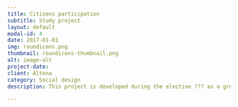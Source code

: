 ```yaml
---
title: Citizens participation
subtitle: Study project
layout: default
modal-id: 4
date: 2017-01-01
img: roundicons.png
thumbnail: roundicons-thumbnail.png
alt: image-alt
project-date:
client: Altena
category: Social design
description: This project is developed during the elective ??? as a group assignment. Lorem ipsum dolor sit amet, usu cu alterum nominavi lobortis. At duo novum diceret. Tantas apeirian vix et, usu sanctus postulant inciderint ut, populo diceret necessitatibus in vim. Cu eum dicam feugiat noluisse.

---
```

